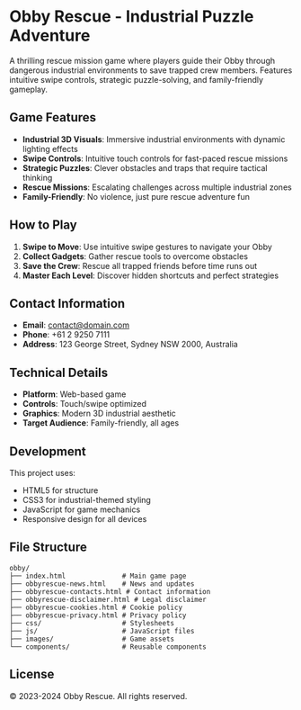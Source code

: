 # Obby Rescue - Industrial Puzzle Adventure

A thrilling rescue mission game where players guide their Obby through dangerous industrial environments to save trapped crew members. Features intuitive swipe controls, strategic puzzle-solving, and family-friendly gameplay.

## Game Features

- **Industrial 3D Visuals**: Immersive industrial environments with dynamic lighting effects
- **Swipe Controls**: Intuitive touch controls for fast-paced rescue missions
- **Strategic Puzzles**: Clever obstacles and traps that require tactical thinking
- **Rescue Missions**: Escalating challenges across multiple industrial zones
- **Family-Friendly**: No violence, just pure rescue adventure fun

## How to Play

1. **Swipe to Move**: Use intuitive swipe gestures to navigate your Obby
2. **Collect Gadgets**: Gather rescue tools to overcome obstacles
3. **Save the Crew**: Rescue all trapped friends before time runs out
4. **Master Each Level**: Discover hidden shortcuts and perfect strategies

## Contact Information

- **Email**: contact@domain.com
- **Phone**: +61 2 9250 7111
- **Address**: 123 George Street, Sydney NSW 2000, Australia

## Technical Details

- **Platform**: Web-based game
- **Controls**: Touch/swipe optimized
- **Graphics**: Modern 3D industrial aesthetic
- **Target Audience**: Family-friendly, all ages

## Development

This project uses:

- HTML5 for structure
- CSS3 for industrial-themed styling
- JavaScript for game mechanics
- Responsive design for all devices

## File Structure

```
obby/
├── index.html              # Main game page
├── obbyrescue-news.html    # News and updates
├── obbyrescue-contacts.html # Contact information
├── obbyrescue-disclaimer.html # Legal disclaimer
├── obbyrescue-cookies.html # Cookie policy
├── obbyrescue-privacy.html # Privacy policy
├── css/                    # Stylesheets
├── js/                     # JavaScript files
├── images/                 # Game assets
└── components/             # Reusable components
```

## License

© 2023-2024 Obby Rescue. All rights reserved.
